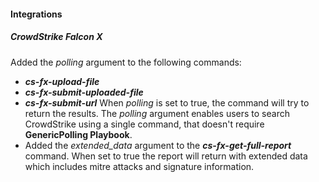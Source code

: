 
#### Integrations
##### CrowdStrike Falcon X
Added the *polling* argument to the following commands:
- ***cs-fx-upload-file*** 
- ***cs-fx-submit-uploaded-file*** 
- ***cs-fx-submit-url***
When *polling* is set to true, the command will try to return the results.
The *polling* argument enables users to search CrowdStrike using a single command, that doesn't require **GenericPolling Playbook**. 
- Added the *extended_data* argument to the ***cs-fx-get-full-report*** command. When set to true the report will return with extended data which includes mitre attacks and signature information.